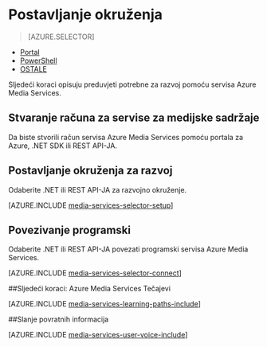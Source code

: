 <properties
    pageTitle="Postavljanje okruženja | Microsoft Azure"
    description="Postavljanje okruženja za razvoj pomoću servisa Azure Media Services."
    services="media-services"
    documentationCenter=""
    authors="Juliako"
    manager="erikre"
    editor=""/>

<tags
    ms.service="media-services"
    ms.workload="media"
    ms.tgt_pltfrm="na"
    ms.devlang="na"
    ms.topic="get-started-article"
    ms.date="10/12/2016"
    ms.author="juliako"/>

# <a name="set-up-your-environment"></a>Postavljanje okruženja

> [AZURE.SELECTOR]
- [Portal](media-services-portal-create-account.md)
- [PowerShell](media-services-manage-with-powershell.md)
- [OSTALE](https://msdn.microsoft.com/library/azure/dn167014.aspx)
<a id="create_account"></a>

Sljedeći koraci opisuju preduvjeti potrebne za razvoj pomoću servisa Azure Media Services.

## <a name="create-a-media-services-account"></a>Stvaranje računa za servise za medijske sadržaje

Da biste stvorili račun servisa Azure Media Services pomoću portala za Azure, .NET SDK ili REST API-JA.

<a id="setup_dev_env"></a>
## <a name="set-up-the-development-environment"></a>Postavljanje okruženja za razvoj  

Odaberite .NET ili REST API-JA za razvojno okruženje.

[AZURE.INCLUDE [media-services-selector-setup](../../includes/media-services-selector-setup.md)]

<a id="connect"></a>
## <a name="connect-programmatically"></a>Povezivanje programski

Odaberite .NET ili REST API-JA povezati programski servisa Azure Media Services.

[AZURE.INCLUDE [media-services-selector-connect](../../includes/media-services-selector-connect.md)]


##<a name="next-steps-azure-media-services-learning-paths"></a>Sljedeći koraci: Azure Media Services Tečajevi

[AZURE.INCLUDE [media-services-learning-paths-include](../../includes/media-services-learning-paths-include.md)]

##<a name="provide-feedback"></a>Slanje povratnih informacija

[AZURE.INCLUDE [media-services-user-voice-include](../../includes/media-services-user-voice-include.md)]

